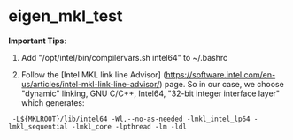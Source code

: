 # eigen_mkl_test

**Important Tips**:

1. Add "/opt/intel/bin/compilervars.sh intel64" to ~/.bashrc

2. Follow the [Intel MKL link line Advisor]  (https://software.intel.com/en-us/articles/intel-mkl-link-line-advisor/) page.
So in our case, we choose "dynamic" linking, GNU C/C++, Intel64, "32-bit integer interface layer" which generates:  
```
 -L${MKLROOT}/lib/intel64 -Wl,--no-as-needed -lmkl_intel_lp64 -lmkl_sequential -lmkl_core -lpthread -lm -ldl
 ```
